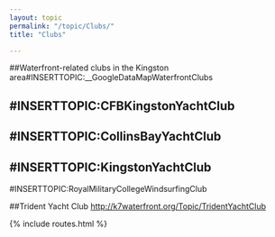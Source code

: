 ```yaml
---
layout: topic
permalink: "/topic/Clubs/"
title: "Clubs"

---
```


##Waterfront-related clubs in the Kingston area#INSERTTOPIC:__GoogleDataMapWaterfrontClubs

#INSERTTOPIC:CFBKingstonYachtClub
----
#INSERTTOPIC:CollinsBayYachtClub
----
#INSERTTOPIC:KingstonYachtClub
----
#INSERTTOPIC:RoyalMilitaryCollegeWindsurfingClub

##Trident Yacht Club
http://k7waterfront.org/Topic/TridentYachtClub

{% include routes.html %}
